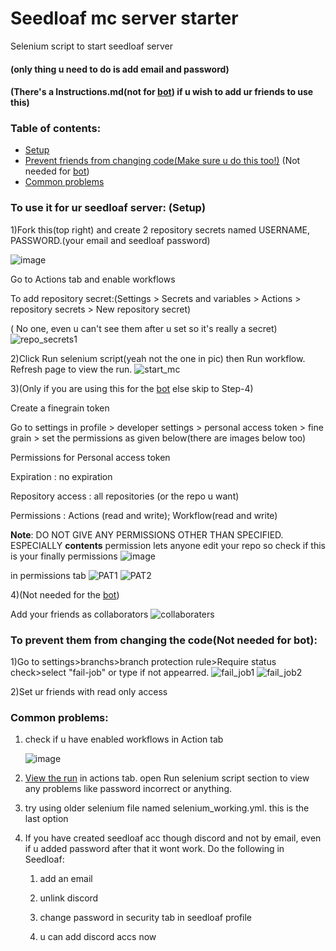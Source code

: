 # Seedloaf mc server starter
Selenium script to start seedloaf server 

#### (only thing u need to do is add email and password)
#### (There's a Instructions.md(not for [bot](https://discord.com/oauth2/authorize?client_id=1365006964001738993)) if u wish to add ur friends to use this)
### Table of contents:
- [Setup](https://github.com/dibope/mcserverstarter/blob/main/README.md#to-use-it-for-ur-seedloaf-server)
- [Prevent friends from changing code(Make sure u do this too!)](https://github.com/dibope/mcserverstarter/blob/main/README.md#to-prevent-them-from-changing-the-codenot-needed-for-bot) (Not needed for [bot](https://discord.com/oauth2/authorize?client_id=1365006964001738993))
- [Common problems](https://github.com/dibope/mcserverstarter/blob/main/README.md#common-problems)

### To use it for ur seedloaf server: (Setup)



1)Fork this(top right) and create 2 repository secrets named USERNAME, PASSWORD.(your email and seedloaf password)

![image](https://github.com/user-attachments/assets/d48923e8-4281-4cb3-8b5d-aa3f60cad51e)


  Go to Actions tab and enable workflows
  
  To add repository secret:(Settings > Secrets and variables > Actions > repository secrets > New repository secret)

( No one, even u can't see them after u set so it's really a secret)
![repo_secrets1](https://github.com/dibope/mcserverstarter/blob/main/.github/workflows/Images/repo_secrets1.jpg)

2)Click Run selenium script(yeah not the one in pic) then Run workflow. Refresh page to view the run.
![start_mc](https://github.com/dibope/mcserverstarter/blob/main/.github/workflows/Images/startmc.jpg)

3)(Only if you are using this for the [bot](https://discord.com/oauth2/authorize?client_id=1365006964001738993) else skip to Step-4)

Create a finegrain token 

Go to settings in profile > developer settings > personal access token > fine grain > set the permissions as given below(there are images below too)

Permissions for Personal access token

Expiration : no expiration

Repository access : all repositories (or the repo u want)

Permissions : Actions (read and write); Workflow(read and write)

**Note**: DO NOT GIVE ANY PERMISSIONS OTHER THAN SPECIFIED. ESPECIALLY **contents** permission lets anyone edit your repo so check if this is your finally permissions
 ![image](https://github.com/user-attachments/assets/763a4470-551a-4489-82cb-a5625eaa36b1)

in permissions tab
![PAT1](https://github.com/dibope/workflowtrigger_bot/blob/main/PAT1.jpg)
![PAT2](https://github.com/dibope/workflowtrigger_bot/blob/main/PAT2.jpg)

4)(Not needed for the [bot](https://discord.com/oauth2/authorize?client_id=1365006964001738993))

Add your friends as collaborators
![collaboraters](https://github.com/dibope/mcserverstarter/blob/main/.github/workflows/Images/collaboraters.jpg)

### To prevent them from changing the code(Not needed for bot):

1)Go to settings>branchs>branch protection rule>Require status check>select "fail-job" or type if not appearred.
![fail_job1](https://github.com/dibope/mcserverstarter/blob/main/.github/workflows/Images/fail_job1.jpg)
![fail_job2](https://github.com/dibope/mcserverstarter/blob/main/.github/workflows/Images/fail_job2.jpg)

2)Set ur friends with read only access

### Common problems:
1. check if u have enabled workflows in Action tab
   
   ![image](https://github.com/user-attachments/assets/f0f136c6-83b9-4469-b503-1577447a9c15)

3. [View the run](https://github.com/dibope/mcserverstarter/blob/main/Instructions.md#5-view-to-check-the-log) in actions tab. open Run selenium script section to view any problems like password incorrect or anything.

4. try using older selenium file named selenium_working.yml. this is the last option

5. If you have created seedloaf acc though discord and not by email, even if u added password after that it wont work. Do the following in Seedloaf:

    1) add an email

    2) unlink discord

    3) change password in security tab in seedloaf profile

    4) u can add discord accs now
